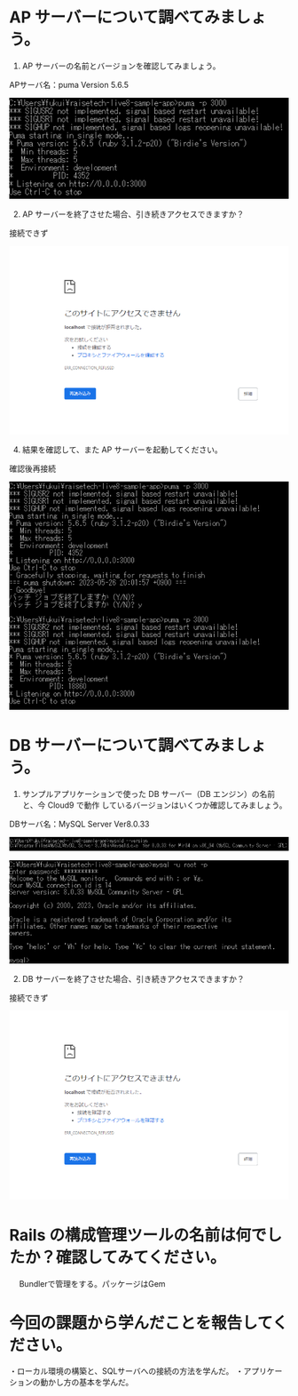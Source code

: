 # AP サーバーについて調べてみましょう。
1. AP サーバーの名前とバージョンを確認してみましょう。

APサーバ名：puma Version 5.6.5

![APサーバ](https://github.com/hukuitappei/Raise_Tech_STD/blob/lecture3/AP_Server.PNG)
   
2. AP サーバーを終了させた場合、引き続きアクセスできますか？

接続できず

![APサーバ終了時](https://github.com/hukuitappei/Raise_Tech_STD/blob/lecture3/finish_AP_Server.PNG)
    
4. 結果を確認して、また AP サーバーを起動してください。

確認後再接続

![APサーバ再起動](./APサーバ再起動.PNG)

# DB サーバーについて調べてみましょう。
1. サンプルアプリケーションで使った DB サーバー（DB エンジン）の名前と、今 Cloud9 で動作
しているバージョンはいくつか確認してみましょう。

DBサーバ名：MySQL Server Ver8.0.33

![DBサーバ](./DBサーバ.PNG)

![DBサーバ接続](./DBサーバ接続.PNG)
   
2. DB サーバーを終了させた場合、引き続きアクセスできますか？

接続できず

![APサーバ終了時](./APサーバ終了時.PNG)

# Rails の構成管理ツールの名前は何でしたか？確認してみてください。
  　
   Bundlerで管理をする。パッケージはGem 　

# 今回の課題から学んだことを報告してください。

   ・ローカル環境の構築と、SQLサーバへの接続の方法を学んだ。
   ・アプリケーションの動かし方の基本を学んだ。
   
